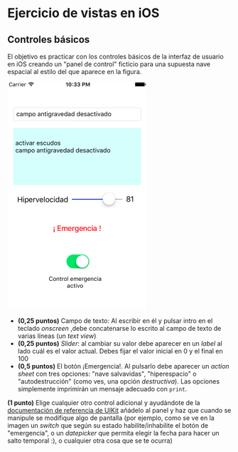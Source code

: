# Ejercicio de vistas en iOS
## Controles básicos

El objetivo es practicar con los controles básicos de la interfaz de usuario en iOS creando un "panel de control" ficticio para una supuesta nave espacial al estilo del que aparece en la figura.

![](images/panel_control.png)

- **(0,25 puntos)** Campo de texto: Al escribir en él y pulsar intro en el teclado *onscreen* ,debe concatenarse lo escrito al campo de texto de varias líneas (un *text view*)
- **(0,25 puntos)** *Slider*: al cambiar su valor debe aparecer en un *label* al lado cuál es el valor actual. Debes fijar el valor inicial en 0 y el final en 100 
- **(0,5 puntos)** El botón ¡Emergencia!. Al pulsarlo debe aparecer un *action sheet* con tres opciones: "nave salvavidas", "hiperespacio" o "autodestrucción" (como ves, una opción *destructiva*). Las opciones simplemente imprimirán un mensaje adecuado con `print`.

**(1 punto)** Elige cualquier otro control adicional y ayudándote de la [documentación de referencia de UIKit](https://developer.apple.com/library/ios/documentation/UserExperience/Conceptual/UIKitUICatalog) añádelo al panel y haz que cuando se manipule se modifique algo de pantalla (por ejemplo, como se ve en la imagen un *switch* que según su estado habilite/inhabilite el botón de "emergencia", o un *datepicker* que permita elegir la fecha para hacer un salto temporal :), o cualquier otra cosa que se te ocurra)
